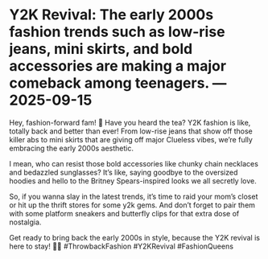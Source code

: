 # Y2K Revival: The early 2000s fashion trends such as low-rise jeans, mini skirts, and bold accessories are making a major comeback among teenagers. — 2025-09-15

Hey, fashion-forward fam! 🌟 Have you heard the tea? Y2K fashion is like, totally back and better than ever! From low-rise jeans that show off those killer abs to mini skirts that are giving off major Clueless vibes, we’re fully embracing the early 2000s aesthetic.

I mean, who can resist those bold accessories like chunky chain necklaces and bedazzled sunglasses? It’s like, saying goodbye to the oversized hoodies and hello to the Britney Spears-inspired looks we all secretly love.

So, if you wanna slay in the latest trends, it’s time to raid your mom’s closet or hit up the thrift stores for some y2k gems. And don’t forget to pair them with some platform sneakers and butterfly clips for that extra dose of nostalgia.

Get ready to bring back the early 2000s in style, because the Y2K revival is here to stay! 💅✨ #ThrowbackFashion #Y2KRevival #FashionQueens